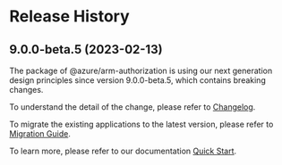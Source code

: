 # Release History
    
## 9.0.0-beta.5 (2023-02-13)

The package of @azure/arm-authorization is using our next generation design principles since version 9.0.0-beta.5, which contains breaking changes.

To understand the detail of the change, please refer to [Changelog](https://aka.ms/js-track2-changelog).

To migrate the existing applications to the latest version, please refer to [Migration Guide](https://aka.ms/js-track2-migration-guide).

To learn more, please refer to our documentation [Quick Start](https://aka.ms/js-track2-quickstart).
